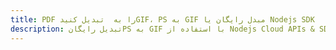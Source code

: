---title: PDF را به  تبدیل کنیدGIF، PS به GIF مبدل رایگان یا Nodejs SDKdescription: تبدیل رایگانPS به GIF با استفاده از Nodejs Cloud APIs & SDK همچنین اسناد PDF را در Cloud ایجاد، ویرایش و رندر کنید.---